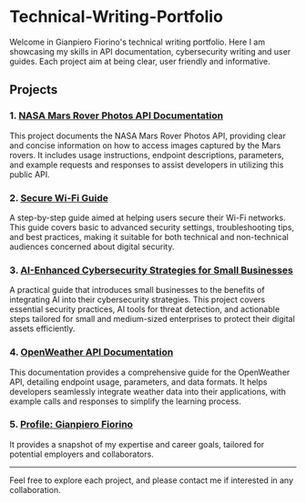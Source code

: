 # Technical-Writing-Portfolio
Welcome in Gianpiero Fiorino's technical writing portfolio. Here I am showcasing my skills in API documentation, cybersecurity writing and user guides. Each project aim at being clear, user friendly and informative.

## Projects

### 1. [NASA Mars Rover Photos API Documentation](https://github.com/GFiorino/NASA-Mars-Rover-Photos-API-Documentation)
   This project documents the NASA Mars Rover Photos API, providing clear and concise information on how to access images captured by the Mars rovers. It includes usage instructions, endpoint descriptions, parameters, and example requests and responses to assist developers in utilizing this public API.

### 2. [Secure Wi-Fi Guide](https://github.com/GFiorino/Secure-WiFi-Guide)
   A step-by-step guide aimed at helping users secure their Wi-Fi networks. This guide covers basic to advanced security settings, troubleshooting tips, and best practices, making it suitable for both technical and non-technical audiences concerned about digital security.

### 3. [AI-Enhanced Cybersecurity Strategies for Small Businesses](https://github.com/GFiorino/AI-Enhanced-Cybersecurity-Strategies-for-Small-Businesses)
   A practical guide that introduces small businesses to the benefits of integrating AI into their cybersecurity strategies. This project covers essential security practices, AI tools for threat detection, and actionable steps tailored for small and medium-sized enterprises to protect their digital assets efficiently.

### 4. [OpenWeather API Documentation](https://github.com/GFiorino/OpenWeather-API-DOC)
   This documentation provides a comprehensive guide for the OpenWeather API, detailing endpoint usage, parameters, and data formats. It helps developers seamlessly integrate weather data into their applications, with example calls and responses to simplify the learning process.

### 5. [Profile: Gianpiero Fiorino](https://github.com/GFiorino/PROFILE-Gianpiero-Fiorino)
  It provides a snapshot of my expertise and career goals, tailored for potential employers and collaborators.

---

Feel free to explore each project, and please contact me if interested in any collaboration.
